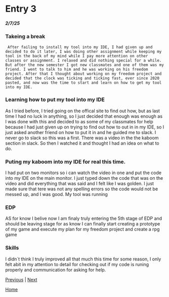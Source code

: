 # Entry 3
##### 2/7/25

### Takeing a break

     After failing to install my tool into my IDE, I had given up and decided to do it later, I was doing other assignment while keeping my tool in the back of my mind while I pay more attention on other classes or assignment. I relaxed and did nothing special for a while. But after the new semester I got new classmates and one of them was my friend. I went to talk to him and he was working on his freedom project. After that I thought about working on my freedom project and decided that the clock was ticking and ticking fast, ever since 2020 pasted, and now was the time to start and learn on how to get my tool into my IDE.

### Learning how to put my tool into my IDE

 As I tried before, I tried going on the offical site to find out how, but as last time I had no luck in anything, so I just decided that enough was enough as I was done with this and decided to as some of my classmates for help because I had just given up on trying to find out how to out in in my IDE, so I just asked another friend on how to put it in and he guided me to slack. I never go to slack so this was a first. There was a video in the the kaboom section in slack. So then I watched it and thought I had an idea on what to do.

### Puting my kaboom into my IDE for real this time.

  I had put on two monitors so i can watch the video in one and put the code into my IDE on the main monitor. I just typed down the code that was on the video and did everything that was said and I felt like I was golden. I just made sure that tere was not any spelling errors so the code would not be messed up, and I was good. My tool was running

  ### EDP


  AS for know I belive now I am finaly truly entering the 5th stage of EDP and should be leaving stage for as know I can finally start creating a prototype of my game and execute my plan for my freedom project and create a rpg game

  ### Skills

  I didn´t think I truly improved all that much this time for some reason, I only felt abit in my attention to detail for checking out if my code is runing properly and communication for asking for help.
  

[Previous](entry02.md) | [Next](entry04.md)

[Home](../README.md)
